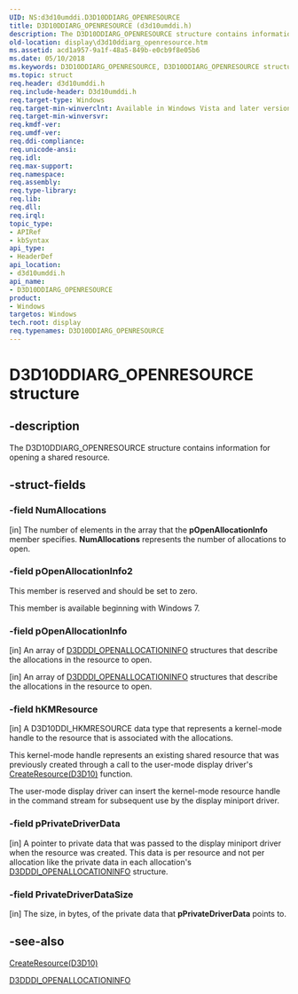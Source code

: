 ```yaml
---
UID: NS:d3d10umddi.D3D10DDIARG_OPENRESOURCE
title: D3D10DDIARG_OPENRESOURCE (d3d10umddi.h)
description: The D3D10DDIARG_OPENRESOURCE structure contains information for opening a shared resource.
old-location: display\d3d10ddiarg_openresource.htm
ms.assetid: acd1a957-9a1f-48a5-849b-e0cb9f8e05b6
ms.date: 05/10/2018
ms.keywords: D3D10DDIARG_OPENRESOURCE, D3D10DDIARG_OPENRESOURCE structure [Display Devices], UMDisplayDriver_Dx10param_Structs_bb0f1769-190c-4500-8efa-9ed3eab771f7.xml, d3d10umddi/D3D10DDIARG_OPENRESOURCE, display.d3d10ddiarg_openresource
ms.topic: struct
req.header: d3d10umddi.h
req.include-header: D3d10umddi.h
req.target-type: Windows
req.target-min-winverclnt: Available in Windows Vista and later versions of the Windows operating systems.
req.target-min-winversvr: 
req.kmdf-ver: 
req.umdf-ver: 
req.ddi-compliance: 
req.unicode-ansi: 
req.idl: 
req.max-support: 
req.namespace: 
req.assembly: 
req.type-library: 
req.lib: 
req.dll: 
req.irql: 
topic_type:
- APIRef
- kbSyntax
api_type:
- HeaderDef
api_location:
- d3d10umddi.h
api_name:
- D3D10DDIARG_OPENRESOURCE
product:
- Windows
targetos: Windows
tech.root: display
req.typenames: D3D10DDIARG_OPENRESOURCE
---
```


# D3D10DDIARG_OPENRESOURCE structure


## -description


The D3D10DDIARG_OPENRESOURCE structure contains information for opening a shared resource.


## -struct-fields




### -field NumAllocations

[in] The number of elements in the array that the <b>pOpenAllocationInfo</b> member specifies. <b>NumAllocations</b> represents the number of allocations to open.


### -field pOpenAllocationInfo2

This member is reserved and should be set to zero.

This member is available beginning with Windows 7.


### -field pOpenAllocationInfo

[in] An array of <a href="https://msdn.microsoft.com/library/windows/hardware/ff544599">D3DDDI_OPENALLOCATIONINFO</a> structures that describe the allocations in the resource to open.

[in] An array of <a href="https://msdn.microsoft.com/library/windows/hardware/ff544599">D3DDDI_OPENALLOCATIONINFO</a> structures that describe the allocations in the resource to open.


### -field hKMResource

[in] A D3D10DDI_HKMRESOURCE data type that represents a kernel-mode handle to the resource that is associated with the allocations. 

This kernel-mode handle represents an existing shared resource that was previously created through a call to the user-mode display driver's <a href="https://msdn.microsoft.com/c21839f0-8302-49f9-a2b4-4009fbd2d88c">CreateResource(D3D10)</a> function. 

The user-mode display driver can insert the kernel-mode resource handle in the command stream for subsequent use by the display miniport driver.


### -field pPrivateDriverData

[in] A pointer to private data that was passed to the display miniport driver when the resource was created. This data is per resource and not per allocation like the private data in each allocation's <a href="https://msdn.microsoft.com/library/windows/hardware/ff544599">D3DDDI_OPENALLOCATIONINFO</a> structure. 


### -field PrivateDriverDataSize

[in] The size, in bytes, of the private data that <b>pPrivateDriverData</b> points to.


## -see-also




<a href="https://msdn.microsoft.com/c21839f0-8302-49f9-a2b4-4009fbd2d88c">CreateResource(D3D10)</a>



<a href="https://msdn.microsoft.com/library/windows/hardware/ff544599">D3DDDI_OPENALLOCATIONINFO</a>
 

 

